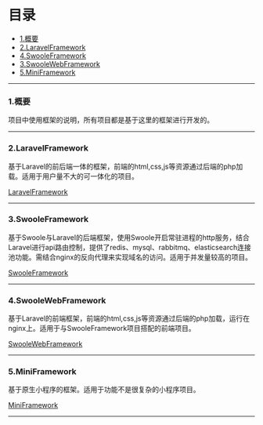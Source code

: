 # 目录

* [1.概要](#1)
* [2.LaravelFramework](#2)
* [4.SwooleFramework](#3)
* [3.SwooleWebFramework](#4)
* [5.MiniFramework](#5)

---

### <div id="1">1.概要</div>

<p>项目中使用框架的说明，所有项目都是基于这里的框架进行开发的。</p>

---

### <div id="2">2.LaravelFramework</div>

<p>基于Laravel的前后端一体的框架，前端的html,css,js等资源通过后端的php加载。适用于用户量不大的可一体化的项目。</p>

<div><a target="_blank" href="http://git.dev.51job.com/HroEx/LaravelFramework">LaravelFramework</a></div>

---

### <div id="3">3.SwooleFramework</div>

<p>基于Swoole与Laravel的后端框架，使用Swoole开启常驻进程的http服务，结合Laravel进行api路由控制，提供了redis、mysql、rabbitmq、elasticsearch连接池功能。需结合nginx的反向代理来实现域名的访问。适用于并发量较高的项目。</p>

<div><a target="_blank" href="http://git.dev.51job.com/HroEx/SwooleFramework">SwooleFramework</a></div>

---

### <div id="4">4.SwooleWebFramework</div>

<p>基于Laravel的前端框架，前端的html,css,js等资源通过后端的php加载，运行在nginx上。适用于与SwooleFramework项目搭配的前端项目。</p>

<div><a target="_blank" href="http://git.dev.51job.com/HroEx/SwooleWebFramework">SwooleWebFramework</a></div>

---

### <div id="5">5.MiniFramework</div>

<p>基于原生小程序的框架。适用于功能不是很复杂的小程序项目。</p>

<div><a target="_blank" href="http://git.dev.51job.com/HroEx/mini-framework">MiniFramework</a></div>

---

